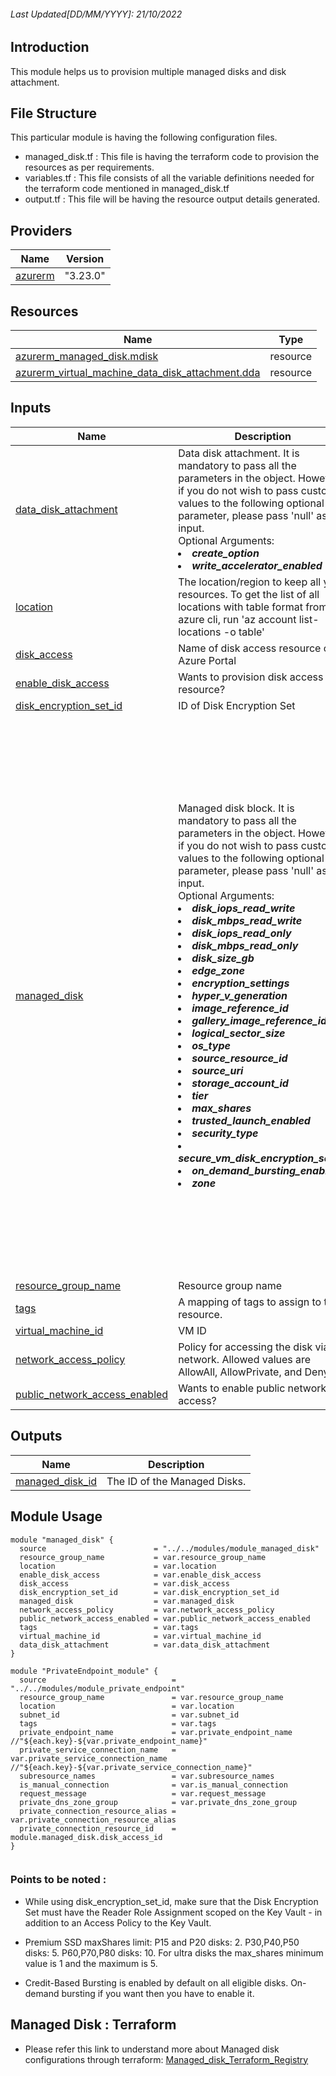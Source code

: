 <!-- BEGIN_TF_DOCS -->
###### Last Updated[DD/MM/YYYY]: 21/10/2022
##  Introduction 
This module helps us to provision multiple managed disks and disk attachment.

## File Structure 
This particular module is having the following configuration files.
- managed_disk.tf : This file is having the terraform code to provision the resources as per requirements.
- variables.tf : This file consists of all the variable definitions needed for the terraform code mentioned in managed_disk.tf
- output.tf : This file will be having the resource output details generated.

## Providers

| Name | Version |
|------|---------|
| <a name="provider_azurerm"></a> [azurerm](#provider\_azurerm) | "3.23.0" |


## Resources

| Name | Type |
|------|------|
| [azurerm_managed_disk.mdisk](https://registry.terraform.io/providers/hashicorp/azurerm/latest/docs/resources/managed_disk) | resource |
| [azurerm_virtual_machine_data_disk_attachment.dda](https://registry.terraform.io/providers/hashicorp/azurerm/latest/docs/resources/virtual_machine_data_disk_attachment) | resource |

## Inputs

| Name | Description | Type | Default | Required |
|------|-------------|------|---------|:--------:|
| <a name="input_data_disk_attachment"></a> [data\_disk\_attachment](#input\_data\_disk\_attachment) | Data disk attachment. It is mandatory to pass all the parameters in the object. However, if you do not wish to pass custom values to the following optional parameter, please pass 'null' as input.<br>Optional Arguments:<br><li>***create_option***<br><li>***write_accelerator_enabled*** | <pre>map(object({<br>    lun                       = number<br>    caching                   = string<br>    create_option             = string<br>    write_accelerator_enabled = string<br>  }))</pre> | n/a | yes |
| <a name="input_location"></a> [location](#input\_location) | The location/region to keep all your resources. To get the list of all locations with table format from azure cli, run 'az account list-locations -o table' | `string` | n/a | yes |
| <a name="input_disk_access"></a> [disk\_access](#input\_disk\_access) | Name of disk access resource on Azure Portal | `string` | n/a | yes |
| <a name="input_enable_disk_access"></a> [enable_disk_access](#input\_enable\_disk\_access) | Wants to provision disk access resource? | `string` | n/a | yes |
| <a name="input_disk_encryption_set_id"></a> [disk\_encryption\_set\_id](#input\_disk\_encryption\_set\_id) | ID of Disk Encryption Set | `string` | n/a | yes |
| <a name="input_managed_disk"></a> [managed\_disk](#input\_managed\_disk) | Managed disk block. It is mandatory to pass all the parameters in the object. However, if you do not wish to pass custom values to the following optional parameter, please pass 'null' as input.<br>Optional Arguments:<br><li>***disk_iops_read_write***<br><li>***disk_mbps_read_write***<br><li>***disk_iops_read_only***<br><li>***disk_mbps_read_only***<br><li>***disk_size_gb***<br><li>***edge_zone***<br><li>***encryption_settings***<br><li>***hyper_v_generation***<br><li>***image_reference_id***<br><li>***gallery_image_reference_id***<br><li>***logical_sector_size***<br><li>***os_type***<br><li>***source_resource_id***<br><li>***source_uri***<br><li>***storage_account_id***<br><li>***tier***<br><li>***max_shares***<br><li>***trusted_launch_enabled***<br><li>***security_type***<br><li>***secure_vm_disk_encryption_set_id***<br><li>***on_demand_bursting_enabled***<br><li>***zone*** | <pre>map(object({<br>    storage_account_type             = string<br>    create_option                    = string<br>    disk_encryption_set_id           = string<br>    disk_iops_read_write             = string<br>    disk_mbps_read_write             = string<br>    disk_iops_read_only              = string<br>    disk_mbps_read_only              = string<br>    disk_size_gb                     = string<br>    edge_zone                        = string<br>    hyper_v_generation               = string<br>    image_reference_id               = string<br>    gallery_image_reference_id       = string<br>    logical_sector_size              = string<br>    os_type                          = string<br>    source_resource_id               = string<br>    source_uri                       = string<br>    storage_account_id               = string<br>    tier                             = string<br>    max_shares                       = string<br>    trusted_launch_enabled           = string<br>    security_type                    = string<br>    secure_vm_disk_encryption_set_id = string<br>    on_demand_bursting_enabled       = bool<br>    zone                             = string<br>    network_access_policy            = string<br>    disk_access_id                   = string<br>    public_network_access_enabled    = string<br>    encryption_settings = list(object({<br>      enabled = bool<br>      disk_encryption_key = list(object({<br>        secret_url      = string<br>        source_vault_id = string<br>      }))<br>      key_encryption_key = list(object({<br>        key_url         = string<br>        source_vault_id = string<br>      }))<br>    }))<br><br>  }))</pre> | n/a | yes |
| <a name="input_resource_group_name"></a> [resource\_group\_name](#input\_resource\_group\_name) | Resource group name | `string` | n/a | yes |
| <a name="input_tags"></a> [tags](#input\_tags) | A mapping of tags to assign to the resource. | `map(string)` | n/a | yes |
| <a name="input_virtual_machine_id"></a> [virtual\_machine\_id](#input\_virtual\_machine\_id) | VM ID | `string` | n/a | yes |
| <a name="input_network_access_policy"></a> [network\_access\_policy](#input\_network\_access\_policy) | Policy for accessing the disk via network. Allowed values are AllowAll, AllowPrivate, and DenyAll. | `string` | n/a | yes |
| <a name="input_public_network_access_enabled"></a> [public\_network\_access\_enabled](#input\_public\_network\_access\_enabled) | Wants to enable public network access? | `string` | n/a | yes |

## Outputs
| Name | Description |
|------|-------------|
| <a name="output_managed_disk_id"></a> [managed\_disk\_id](#output\_managed\_disk\_id) | The ID of the Managed Disks. |

## Module Usage
```
module "managed_disk" {
  source                        = "../../modules/module_managed_disk"
  resource_group_name           = var.resource_group_name
  location                      = var.location
  enable_disk_access            = var.enable_disk_access
  disk_access                   = var.disk_access
  disk_encryption_set_id        = var.disk_encryption_set_id
  managed_disk                  = var.managed_disk
  network_access_policy         = var.network_access_policy
  public_network_access_enabled = var.public_network_access_enabled
  tags                          = var.tags
  virtual_machine_id            = var.virtual_machine_id
  data_disk_attachment          = var.data_disk_attachment
}

module "PrivateEndpoint_module" {
  source                            = "../../modules/module_private_endpoint"
  resource_group_name               = var.resource_group_name
  location                          = var.location
  subnet_id                         = var.subnet_id
  tags                              = var.tags
  private_endpoint_name             = var.private_endpoint_name           //"${each.key}-${var.private_endpoint_name}"
  private_service_connection_name   = var.private_service_connection_name //"${each.key}-${var.private_service_connection_name}"
  subresource_names                 = var.subresource_names
  is_manual_connection              = var.is_manual_connection
  request_message                   = var.request_message
  private_dns_zone_group            = var.private_dns_zone_group
  private_connection_resource_alias = var.private_connection_resource_alias
  private_connection_resource_id    = module.managed_disk.disk_access_id
}


```

### Points to be noted :
- While using disk_encryption_set_id, make sure that the Disk Encryption Set must have the Reader Role Assignment scoped on the Key Vault - in addition to an Access Policy to the Key Vault.

- Premium SSD maxShares limit: P15 and P20 disks: 2. P30,P40,P50 disks: 5. P60,P70,P80 disks: 10. For ultra disks the max_shares minimum value is 1 and the maximum is 5.

- Credit-Based Bursting is enabled by default on all eligible disks. On-demand bursting if you want then you have to enable it.

## Managed Disk : Terraform
* Please refer this link to understand more about Managed disk configurations through terraform: [Managed_disk_Terraform_Registry](https://registry.terraform.io/providers/hashicorp/azurerm/latest/docs/resources/managed_disk)

<!-- END_TF_DOCS -->